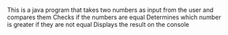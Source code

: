 This is a java program that takes two numbers as input from the user and compares them 
Checks if the numbers are equal
Determines which number is greater if they are not equal
Displays the result on the console
